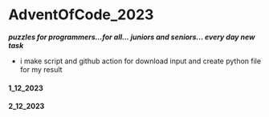 # AdventOfCode_2023
***puzzles for programmers...for all... juniors and seniors... every day new task***
 - i make script and github action for download input and create python file for my result



#### 1_12_2023


#### 2_12_2023
